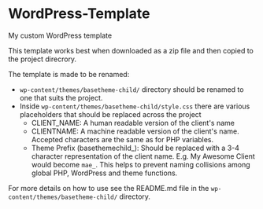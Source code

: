# WordPress-Template
My custom WordPress template

This template works best when downloaded as a zip file and then copied to the project direcrory.

The template is made to be renamed:

- `wp-content/themes/basetheme-child/` directory should be renamed to one that suits the project.
- Inside `wp-content/themes/basetheme-child/style.css` there are various placeholders that should be replaced across the project
  - CLIENT_NAME: A human readable version of the client's name
  - CLIENTNAME: A machine readable version of the client's name. Accepted characters are the same as for PHP variables.
  - Theme Prefix (basethemechild_): Should be replaced with a 3-4 character representation of the client name. E.g. My Awesome Client would become `mae_`. This helps to prevent naming collisions among global PHP, WordPress and theme functions.

For more details on how to use see the README.md file in the `wp-content/themes/basetheme-child/` directory.
